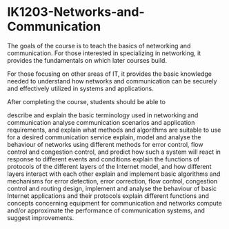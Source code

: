 # IK1203-Networks-and-Communication

The goals of the course is to teach the basics of networking and communication. For those interested in specializing in networking, it provides the fundamentals on which later courses build.

For those focusing on other areas of IT, it provides the basic knowledge needed to understand how networks and communication can be securely and effectively utilized in systems and applications.

After completing the course, students should be able to

describe and explain the basic terminology used in networking and communication
analyse communication scenarios and application requirements, and explain what methods and algorithms are suitable to use for a desired communication service
explain, model and analyse the behaviour of networks using different methods for error control, flow control and congestion control, and predict how such a system will react in response to different events and conditions
explain the functions of protocols of the different layers of the Internet model, and how different layers interact with each other
explain and implement basic algorithms and mechanisms for error detection, error correction, flow control, congestion control and routing
design, implement and analyse the behaviour of basic Internet applications and their protocols
explain different functions and concepts concerning equipment for communication and networks
compute and/or approximate the performance of communication systems, and suggest improvements.
